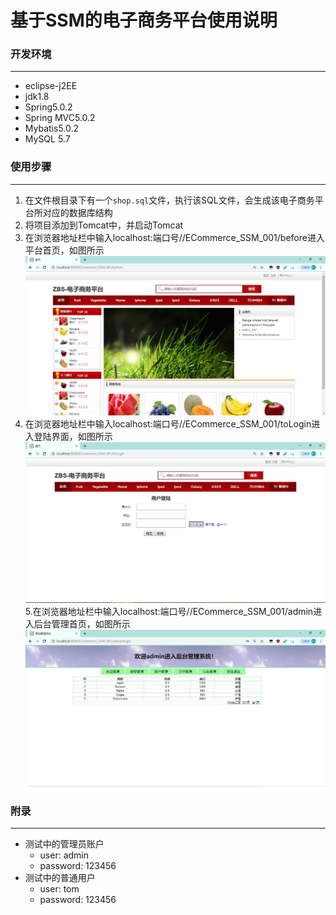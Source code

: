 # 基于SSM的电子商务平台使用说明
### 开发环境
---
- eclipse-j2EE
- jdk1.8
- Spring5.0.2
- Spring MVC5.0.2
- Mybatis5.0.2
- MySQL 5.7

### 使用步骤
---
1. 在文件根目录下有一个`shop.sql`文件，执行该SQL文件，会生成该电子商务平台所对应的数据库结构
2. 将项目添加到Tomcat中，并启动Tomcat
3. 在浏览器地址栏中输入localhost:端口号//ECommerce_SSM_001/before进入平台首页，如图所示
![](description/p1.jpg)
4. 在浏览器地址栏中输入localhost:端口号//ECommerce_SSM_001/toLogin进入登陆界面，如图所示
![](description/p2.jpg)
5.在浏览器地址栏中输入localhost:端口号//ECommerce_SSM_001/admin进入后台管理首页，如图所示
![](description/p3.jpg)

### 附录
---
- 测试中的管理员账户
   - user: admin
   - password: 123456
- 测试中的普通用户
   - user: tom
   - password: 123456